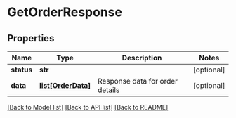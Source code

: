 # GetOrderResponse

## Properties
Name | Type | Description | Notes
------------ | ------------- | ------------- | -------------
**status** | **str** |  | [optional] 
**data** | [**list[OrderData]**](OrderData.md) | Response data for order details | [optional] 

[[Back to Model list]](../README.md#documentation-for-models) [[Back to API list]](../README.md#documentation-for-api-endpoints) [[Back to README]](../README.md)

